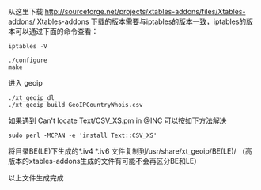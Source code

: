 从这里下载 http://sourceforge.net/projects/xtables-addons/files/Xtables-addons/ Xtables-addons
下载的版本需要与iptables的版本一致，iptables的版本可以通过下面的命令查看：
```
iptables -V
```

```
./configure
make
```
进入 geoip
```
./xt_geoip_dl
./xt_geoip_build GeoIPCountryWhois.csv
```

如果遇到 Can't locate Text/CSV_XS.pm in @INC 可以按如下方法解决
```
sudo perl -MCPAN -e 'install Text::CSV_XS'
```

将目录BE(LE)下生成的*.iv4 *.iv6 文件复制到/usr/share/xt_geoip/BE(LE)/
（高版本的xtables-addons生成的文件有可能不会再区分BE和LE）

以上文件生成完成
